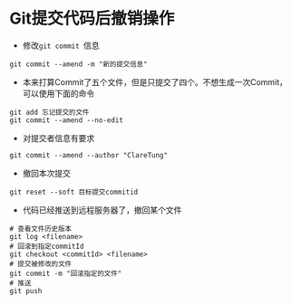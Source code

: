 # Git提交代码后撤销操作

* 修改`git commit `信息

```
git commit --amend -m "新的提交信息"
```

* 本来打算Commit了五个文件，但是只提交了四个。不想生成一次Commit，可以使用下面的命令

```
git add 忘记提交的文件
git commit --amend --no-edit
```

* 对提交者信息有要求

```
git commit --amend --author "ClareTung"
```

* 撤回本次提交

```
git reset --soft 目标提交commitid
```

* 代码已经推送到远程服务器了，撤回某个文件

```
# 查看文件历史版本
git log <filename>
# 回滚到指定commitId
git checkout <commitId> <filename>
# 提交被修改的文件
git commit -m "回滚指定的文件"
# 推送
git push
```

